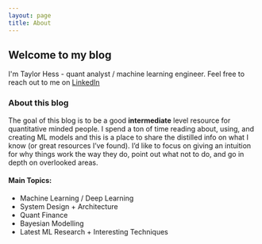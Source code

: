 ```yaml
---
layout: page
title: About
---
```


## Welcome to my blog

I'm Taylor Hess - quant analyst / machine learning engineer.  Feel free to reach out to me on [LinkedIn](https://www.linkedin.com/in/taylorwhess/)

### About this blog

The goal of this blog is to be a good **intermediate** level resource for quantitative minded people. I spend a ton of time reading about, using, and creating ML models and this is a place to share the distilled info on what I know (or great resources I’ve found). I’d like to focus on giving an intuition for why things work the way they do,  point out what not to do, and go in depth on overlooked areas. 

#### Main Topics:
- Machine Learning / Deep Learning
- System Design + Architecture
- Quant Finance
- Bayesian Modelling
- Latest ML Research + Interesting Techniques

